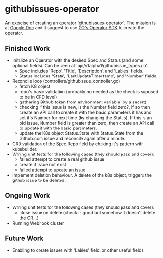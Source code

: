 # githubissues-operator
An exercise of creating an operator 'githubissues-operator'.
The mission is at [Google Doc](https://docs.google.com/document/d/1z1bqlnBL8GO1FecJ0B2djncFzNPukOL1jw0E5K1xpgI/) and it suggest to use [GO's Operator SDK](https://sdk.operatorframework.io/docs/building-operators/golang/tutorial/) to create the operator.

## Finished Work
+ Initalize an Operator with the desired Spec and Status (and some optional fields). Can be seen at 'api/v1alpha1/githubissue_types.go'.
    + Spec includes 'Repo', 'Title', 'Description', and 'Lables' fields.
    + Status includes 'State', 'LastUpdateTimestamp', and 'Number' fields.
+ Reconcile loop (controllers/githubissue_controller.go)
    + fetch K8 object
    + repo's basic validation (probably no needed as the check is suposed to be in CRD level)
    + gathering Github token from environment variable (by a secret)
    + checking if this issue is new, is the Number field zero?, if so then create an API call to create it with the basic parameters it has and set it's Number for next time (by changing the Status). If this is an old issue, Number field is greater than zero, then create an API call to update it with the basic parameters.
    + update the K8s object Status.State with Status.State from the Github.com issue and reconcile again after a minute.
+ CRD validation of the Spec.Repo field by cheking it's pattern with kubebuilder.
+ Writing unit tests for the following cases (they should pass and cover):
    + failed attempt to create a real github issue
    + create if issue not exist
    + failed attempt to update an issue
+ implement deletion behaviour. A delete of the k8s object, triggers the github issue to be deleted.

## Ongoing Work
+ Writing unit tests for the following cases (they should pass and cover):
    + close issue on delete (check is good but somehow it doesn't delete the CR...)
+ Running Webhook cluster

## Future Work

+ Enabling to create issues with 'Lables' field, or other useful fields.